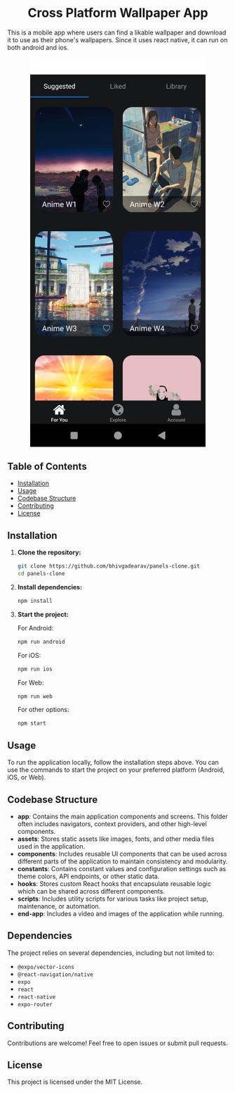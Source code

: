 <div align="center">
<h1>Cross Platform Wallpaper App</h1>
</div>

This is a mobile app where users can find a likable wallpaper and download it to use as their phone's wallpapers. Since it uses react native, it can run on both android and ios.

<div align="center">
  <a href="./end-app/screen-20250105-205203.mp4">
    <img src="./end-app/Screenshot_20250105-204347.png" alt="Watch the video" width="400">
  </a>
</div>

## Table of Contents

- [Installation](#installation)
- [Usage](#usage)
- [Codebase Structure](#codebase-structure)
- [Contributing](#contributing)
- [License](#license)

## Installation

1. **Clone the repository:**

    ```sh
    git clone https://github.com/bhivgadearav/panels-clone.git
    cd panels-clone
    ```

2. **Install dependencies:**

    ```sh
    npm install
    ```

3. **Start the project:**

    For Android:
    ```sh
    npm run android
    ```

    For iOS:
    ```sh
    npm run ios
    ```

    For Web:
    ```sh
    npm run web
    ```

    For other options:
    ```sh
    npm start
    ```

## Usage

To run the application locally, follow the installation steps above. You can use the commands to start the project on your preferred platform (Android, iOS, or Web).

## Codebase Structure

- **app**: Contains the main application components and screens. This folder often includes navigators, context providers, and other high-level components.
- **assets**: Stores static assets like images, fonts, and other media files used in the application.
- **components**: Includes reusable UI components that can be used across different parts of the application to maintain consistency and modularity.
- **constants**: Contains constant values and configuration settings such as theme colors, API endpoints, or other static data.
- **hooks**: Stores custom React hooks that encapsulate reusable logic which can be shared across different components.
- **scripts**: Includes utility scripts for various tasks like project setup, maintenance, or automation.
- **end-app**: Includes a video and images of the application while running.

## Dependencies

The project relies on several dependencies, including but not limited to:

- `@expo/vector-icons`
- `@react-navigation/native`
- `expo`
- `react`
- `react-native`
- `expo-router`

## Contributing

Contributions are welcome! Feel free to open issues or submit pull requests.

## License

This project is licensed under the MIT License.

